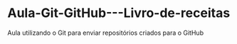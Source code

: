 # Aula-Git-GitHub---Livro-de-receitas
Aula utilizando o Git para enviar repositórios criados para o GitHub
